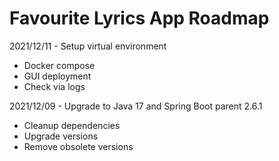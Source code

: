 # Favourite Lyrics App Roadmap

2021/12/11 - Setup virtual environment

- Docker compose
- GUI deployment
- Check via logs

2021/12/09 - Upgrade to Java 17 and Spring Boot parent 2.6.1

- Cleanup dependencies
- Upgrade versions
- Remove obsolete versions
